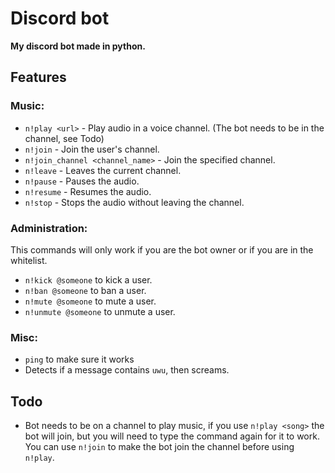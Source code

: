 # Discord bot
**My discord bot made in python.**
## Features
### Music:
* `n!play <url>` - Play audio in a voice channel. (The bot needs to be in the channel, see Todo)
* `n!join` - Join the user's channel.
* `n!join_channel <channel_name>` - Join the specified channel.
* `n!leave` - Leaves the current channel.
* `n!pause` - Pauses the audio.
* `n!resume` - Resumes the audio.
* `n!stop` - Stops the audio without leaving the channel.
### Administration:
This commands will only work if you are the bot owner or if you are in the whitelist.
* `n!kick @someone` to kick a user.
* `n!ban @someone` to ban a user.
* `n!mute @someone` to mute a user.
* `n!unmute @someone` to unmute a user.
### Misc:
* `ping` to make sure it works
* Detects if a message contains `uwu`, then screams.
## Todo
* Bot needs to be on a channel to play music, if you use `n!play <song>` the bot will join, but you will need to type the command again for it to work. You can use `n!join` to make the bot join the channel before using `n!play`.
